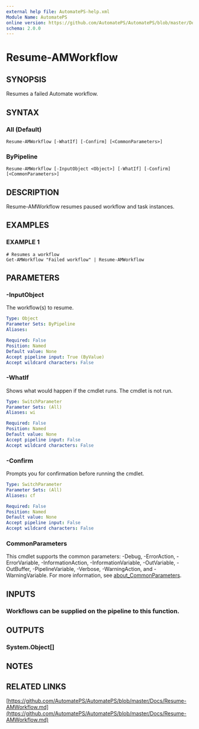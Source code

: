 ```yaml
---
external help file: AutomatePS-help.xml
Module Name: AutomatePS
online version: https://github.com/AutomatePS/AutomatePS/blob/master/Docs/Resume-AMWorkflow.md
schema: 2.0.0
---
```


# Resume-AMWorkflow

## SYNOPSIS
Resumes a failed Automate workflow.

## SYNTAX

### All (Default)
```
Resume-AMWorkflow [-WhatIf] [-Confirm] [<CommonParameters>]
```

### ByPipeline
```
Resume-AMWorkflow [-InputObject <Object>] [-WhatIf] [-Confirm] [<CommonParameters>]
```

## DESCRIPTION
Resume-AMWorkflow resumes paused workflow and task instances.

## EXAMPLES

### EXAMPLE 1
```
# Resumes a workflow
Get-AMWorkflow "Failed workflow" | Resume-AMWorkflow
```

## PARAMETERS

### -InputObject
The workflow(s) to resume.

```yaml
Type: Object
Parameter Sets: ByPipeline
Aliases:

Required: False
Position: Named
Default value: None
Accept pipeline input: True (ByValue)
Accept wildcard characters: False
```

### -WhatIf
Shows what would happen if the cmdlet runs.
The cmdlet is not run.

```yaml
Type: SwitchParameter
Parameter Sets: (All)
Aliases: wi

Required: False
Position: Named
Default value: None
Accept pipeline input: False
Accept wildcard characters: False
```

### -Confirm
Prompts you for confirmation before running the cmdlet.

```yaml
Type: SwitchParameter
Parameter Sets: (All)
Aliases: cf

Required: False
Position: Named
Default value: None
Accept pipeline input: False
Accept wildcard characters: False
```

### CommonParameters
This cmdlet supports the common parameters: -Debug, -ErrorAction, -ErrorVariable, -InformationAction, -InformationVariable, -OutVariable, -OutBuffer, -PipelineVariable, -Verbose, -WarningAction, and -WarningVariable. For more information, see [about_CommonParameters](http://go.microsoft.com/fwlink/?LinkID=113216).

## INPUTS

### Workflows can be supplied on the pipeline to this function.
## OUTPUTS

### System.Object[]
## NOTES

## RELATED LINKS

[https://github.com/AutomatePS/AutomatePS/blob/master/Docs/Resume-AMWorkflow.md](https://github.com/AutomatePS/AutomatePS/blob/master/Docs/Resume-AMWorkflow.md)

